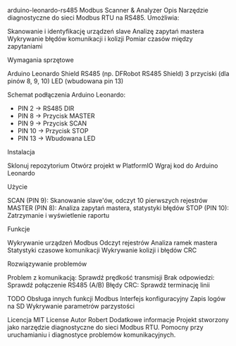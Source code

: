 arduino-leonardo-rs485
Modbus Scanner & Analyzer
Opis
Narzędzie diagnostyczne do sieci Modbus RTU na RS485. Umożliwia:

Skanowanie i identyfikację urządzeń slave
Analizę zapytań mastera
Wykrywanie błędów komunikacji i kolizji
Pomiar czasów między zapytaniami

Wymagania sprzętowe

Arduino Leonardo
Shield RS485 (np. DFRobot RS485 Shield)
3 przyciski (dla pinów 8, 9, 10)
LED (wbudowana pin 13)

Schemat podłączenia
Arduino Leonardo:
- PIN 2  -> RS485 DIR
- PIN 8  -> Przycisk MASTER
- PIN 9  -> Przycisk SCAN
- PIN 10 -> Przycisk STOP
- PIN 13 -> Wbudowana LED

Instalacja

Sklonuj repozytorium
Otwórz projekt w PlatformIO
Wgraj kod do Arduino Leonardo

Użycie

SCAN (PIN 9): Skanowanie slave'ów, odczyt 10 pierwszych rejestrów
MASTER (PIN 8): Analiza zapytań mastera, statystyki błędów
STOP (PIN 10): Zatrzymanie i wyświetlenie raportu

Funkcje

Wykrywanie urządzeń Modbus
Odczyt rejestrów
Analiza ramek mastera
Statystyki czasowe komunikacji
Wykrywanie kolizji i błędów CRC

Rozwiązywanie problemów

Problem z komunikacją: Sprawdź prędkość transmisji
Brak odpowiedzi: Sprawdź połączenie RS485 (A/B)
Błędy CRC: Sprawdź terminację linii

TODO
Obsługa innych funkcji Modbus
Interfejs konfiguracyjny
Zapis logów na SD
Wykrywanie parametrów parzystości

Licencja
MIT License
Autor
Robert
Dodatkowe informacje
Projekt stworzony jako narzędzie diagnostyczne do sieci Modbus RTU. Pomocny przy uruchamianiu i diagnostyce problemów komunikacyjnych.
